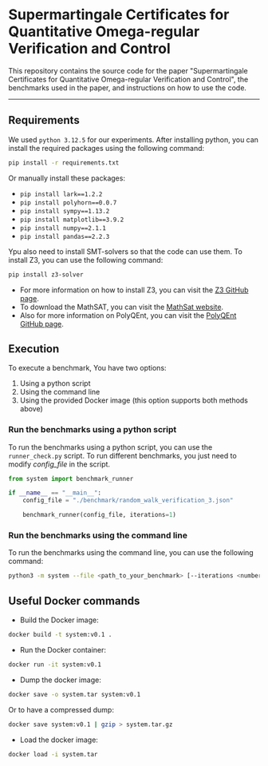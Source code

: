 # Supermartingale Certificates for Quantitative Omega-regular Verification and Control

This repository contains the source code for the paper "Supermartingale Certificates for Quantitative Omega-regular Verification and Control", the benchmarks used in the paper, and instructions on how to use the code.

---

## Requirements

We used `python 3.12.5` for our experiments. After installing python, you can install the required packages using the following command:

```bash
pip install -r requirements.txt
```

Or manually install these packages:

- `pip install lark==1.2.2`
- `pip install polyhorn==0.0.7`
- `pip install sympy==1.13.2`
- `pip install matplotlib==3.9.2`
- `pip install numpy==2.1.1`
- `pip install pandas==2.2.3`

Ypu also need to install SMT-solvers so that the code can use them. To install Z3, you can use the following command:

```bash
pip install z3-solver
```

- For more information on how to install Z3, you can visit the [Z3 GitHub page](https://github.com/Z3Prover/z3).
- To download the MathSAT, you can visit the [MathSat website](https://mathsat.fbk.eu/download.html).
- Also for more information on PolyQEnt, you can visit the [PolyQEnt GitHub page](https://github.com/ChatterjeeGroup-ISTA/polyqent).

## Execution

To execute a benchmark, You have two options:
1. Using a python script
2. Using the command line
3. Using the provided Docker image (this option supports both methods above)

### Run the benchmarks using a python script

To run the benchmarks using a python script, you can use the `runner_check.py` script. 
To run different benchmarks, you just need to modify _config_file_ in the script.

```python
from system import benchmark_runner

if __name__ == "__main__":
    config_file = "./benchmark/random_walk_verification_3.json"

    benchmark_runner(config_file, iterations=1)
```

### Run the benchmarks using the command line

To run the benchmarks using the command line, you can use the following command:

```bash
python3 -m system --file <path_to_your_benchmark> [--iterations <number_of_iterations>]
```


## Useful Docker commands

- Build the Docker image:

```bash
docker build -t system:v0.1 .
```

- Run the Docker container:

```bash
docker run -it system:v0.1
```

- Dump the docker image:

```bash
docker save -o system.tar system:v0.1
```
Or to have a compressed dump:

```bash
docker save system:v0.1 | gzip > system.tar.gz
```

- Load the docker image:

```bash
docker load -i system.tar
```
